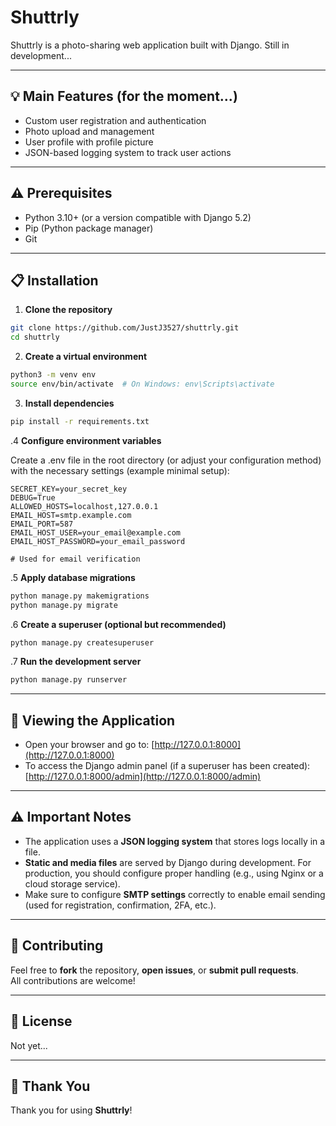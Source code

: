 # Shuttrly

Shuttrly is a photo-sharing web application built with Django. Still in development...

---

## 💡 Main Features (for the moment...)

- Custom user registration and authentication
- Photo upload and management
- User profile with profile picture
- JSON-based logging system to track user actions

---

## ⚠️ Prerequisites

- Python 3.10+ (or a version compatible with Django 5.2)
- Pip (Python package manager)
- Git

---

## 📋 Installation

1. **Clone the repository**

```bash
git clone https://github.com/JustJ3527/shuttrly.git
cd shuttrly
```

2. **Create a virtual environment**

```bash
python3 -m venv env
source env/bin/activate  # On Windows: env\Scripts\activate
```

3. **Install dependencies**

```bash
pip install -r requirements.txt
```

.4 **Configure environment variables**

Create a .env file in the root directory (or adjust your configuration method) with the necessary settings (example minimal setup):

```env
SECRET_KEY=your_secret_key
DEBUG=True
ALLOWED_HOSTS=localhost,127.0.0.1
EMAIL_HOST=smtp.example.com
EMAIL_PORT=587
EMAIL_HOST_USER=your_email@example.com
EMAIL_HOST_PASSWORD=your_email_password

# Used for email verification
```

.5 **Apply database migrations**

```bash
python manage.py makemigrations
python manage.py migrate
```

.6 **Create a superuser (optional but recommended)**

```bash
python manage.py createsuperuser
```

.7 **Run the development server**

```bash
python manage.py runserver
```
---

## 📸 Viewing the Application

- Open your browser and go to: [http://127.0.0.1:8000](http://127.0.0.1:8000)  
- To access the Django admin panel (if a superuser has been created): [http://127.0.0.1:8000/admin](http://127.0.0.1:8000/admin)

---

## ⚠️ Important Notes

- The application uses a **JSON logging system** that stores logs locally in a file.
- **Static and media files** are served by Django during development. For production, you should configure proper handling (e.g., using Nginx or a cloud storage service).
- Make sure to configure **SMTP settings** correctly to enable email sending (used for registration, confirmation, 2FA, etc.).

---

## 🤝 Contributing

Feel free to **fork** the repository, **open issues**, or **submit pull requests**.  
All contributions are welcome!

---

## 📄 License

Not yet...

---

## 🙏 Thank You

Thank you for using **Shuttrly**!  